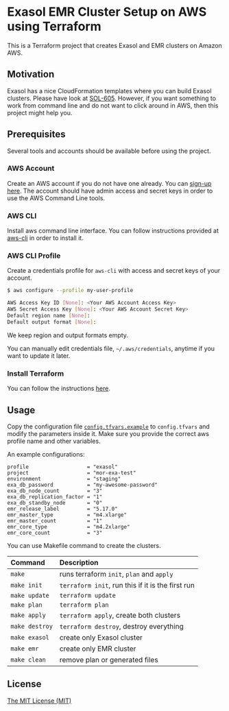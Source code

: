 # Exasol EMR Cluster Setup on AWS using Terraform

This is a Terraform project that creates Exasol and EMR clusters on Amazon AWS.

## Motivation

Exasol has a nice CloudFormation templates where you can build Exasol clusters.
Please have look at [SOL-605][sol-605]. However, if you want something to work
from command line and do not want to click around in AWS, then this project
might help you.

## Prerequisites

Several tools and accounts should be available before using the project.

### AWS Account

Create an AWS account if you do not have one already. You can [sign-up
here][aws-signup]. The account should have admin access and secret keys in order
to use the AWS Command Line tools.

### AWS CLI

Install aws command line interface. You can follow instructions provided at
[aws-cli][aws-cli] in order to install it.

### AWS CLI Profile

Create a credentials profile for `aws-cli` with access and secret keys of your
account.

```bash
$ aws configure --profile my-user-profile

AWS Access Key ID [None]: <Your AWS Account Access Key>
AWS Secret Access Key [None]: <Your AWS Account Secret Key>
Default region name [None]:
Default output format [None]:
```

We keep region and output formats empty.

You can manually edit credentials file, `~/.aws/credentials`, anytime if you
want to update it later.

### Install Terraform

You can follow the instructions [here][terraform-install].

## Usage

Copy the configuration file [`config.tfvars.example`](./config.tfvars.example)
to `config.tfvars` and modify the parameters inside it. Make sure you provide
the correct aws profile name and other variables.

An example configurations:

```hcl
profile                   = "exasol"
project                   = "mor-exa-test"
environment               = "staging"
exa_db_password           = "my-awesome-password"
exa_db_node_count         = "3"
exa_db_replication_factor = "1"
exa_db_standby_node       = "0"
emr_release_label         = "5.17.0"
emr_master_type           = "m4.xlarge"
emr_master_count          = "1"
emr_core_type             = "m4.2xlarge"
emr_core_count            = "3"
```

You can use Makefile command to create the clusters.

| Command      | Description
|:-------------|:-------------------------------------------------|
|`make`        |runs terraform `init`, `plan` and `apply`         |
|`make init`   |`terraform init`, run this if it is the first run |
|`make update` |`terraform update`                                |
|`make plan`   |`terraform plan`                                  |
|`make apply`  |`terraform apply`, create both clusters           |
|`make destroy`|`terraform destroy`, destroy everything           |
|`make exasol` |create only Exasol cluster                        |
|`make emr`    |create only EMR cluster                           |
|`make clean`  |remove plan or generated files                    |

## License

[The MIT License (MIT)](LICENSE.md)

[sol-605]: https://www.exasol.com/support/browse/SOL-605
[aws-signup]: https://aws.amazon.com/free
[aws-cli]: https://github.com/aws/aws-cli
[terraform-install]: https://www.terraform.io/downloads.html
